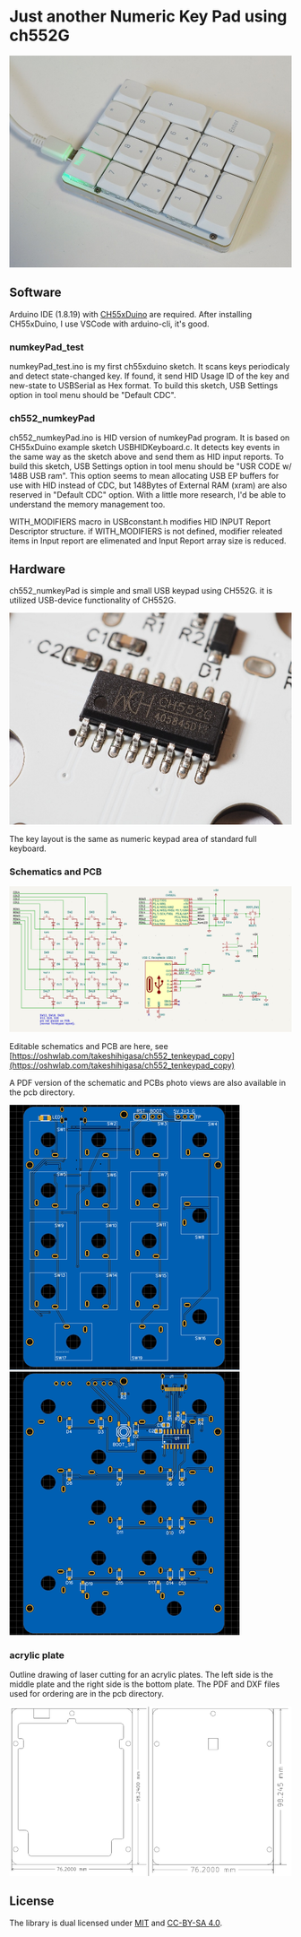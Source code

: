 # Just another Numeric Key Pad using ch552G
![ch552_numkeyPad](./pcb/numkeyPad.jpg)

## Software
Arduino IDE (1.8.19) with [CH55xDuino](https://github.com/DeqingSun/ch55xduino) are required. After installing CH55xDuino, I use VSCode with arduino-cli, it's good.

### numkeyPad_test
numkeyPad_test.ino is my first ch55xduino sketch. It scans keys periodicaly and detect state-changed key. 
If found, it send HID Usage ID of the key and new-state to USBSerial as Hex format.
To build this sketch, USB Settings option in tool menu should be "Default CDC".

### ch552_numkeyPad
ch552_numkeyPad.ino is HID version of numkeyPad program. It is based on CH55xDuino example sketch USBHIDKeyboard.c. 
It detects key events in the same way as the sketch above and send them as HID input reports.
To build this sketch, USB Settings option in tool menu should be "USR CODE w/ 148B USB ram". 
This option seems to mean allocating USB EP buffers for use with HID instead of CDC, 
but 148Bytes of External RAM (xram) are also reserved in "Default CDC" option. 
With a little more research, I'd be able to understand the memory management too.

WITH_MODIFIERS macro in USBconstant.h modifies HID INPUT Report Descriptor structure. 
if WITH_MODIFIERS is not defined, modifier releated items in Input report are elimenated and Input Report array size is reduced.

## Hardware
ch552_numkeyPad is simple and small USB keypad using CH552G. it is utilized USB-device functionality of CH552G.

![CH552G](./pcb/CH552G.jpg)

The key layout is the same as numeric keypad area of standard full keyboard.

### Schematics and PCB

![schematics](./pcb/schematics.png)

Editable schematics and PCB are here, 
see [https://oshwlab.com/takeshihigasa/ch552_tenkeypad_copy](https://oshwlab.com/takeshihigasa/ch552_tenkeypad_copy)

A PDF version of the schematic and PCBs photo views are also available in the pcb directory.

![pcb_front_side](./pcb/front_side.png) ![pcb_back_side](./pcb/back_side.png) 

### acrylic plate

Outline drawing of  laser cutting for an acrylic plates. The left side is the middle plate and the right side is the bottom plate. The PDF and DXF files used for ordering are in the pcb directory.

![plate](./pcb/plate.png)


## License

The library is dual licensed under [MIT](LICENSE) and [CC-BY-SA 4.0](pcb/LICENSE-CC-BY-SA).

